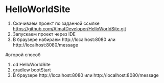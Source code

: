 # HelloWorldSite
1. Скачиваем проект по заданной ссылке https://github.com/AlmatDeveloper/HelloWorldSite.git      
2. Запускаем проект через IDE
3. В браузере набираем http://localhost:8080 или http://localhost:8080/message

#второй способ
1. cd HelloWorldSite
2. gradlew bootStart
3. В браузере http://localhost:8080 или http://localhost:8080/message
